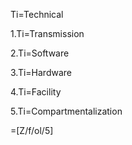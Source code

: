 Ti=Technical

1.Ti=Transmission

2.Ti=Software

3.Ti=Hardware

4.Ti=Facility

5.Ti=Compartmentalization

=[Z/f/ol/5]
